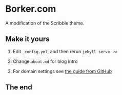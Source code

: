 # Borker.com

A modification of the Scribble theme.


## Make it yours

1. Edit `_config.yml`, and then rerun `jekyll serve -w`

2. Change `about.md` for blog intro

3. For domain settings see [the guide from GitHub](https://help.github.com/articles/setting-up-a-custom-domain-with-pages)

## The end